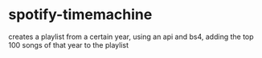 # spotify-timemachine
 creates a playlist from a certain year, using an api and bs4, adding the top 100 songs of that year to the playlist

